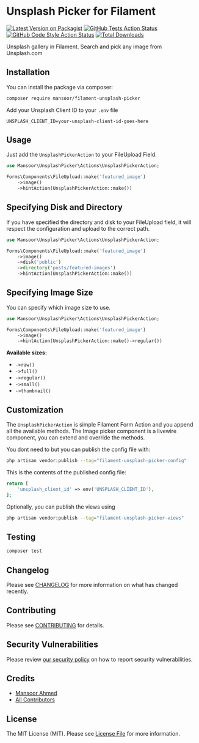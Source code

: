 # Unsplash Picker for Filament

[![Latest Version on Packagist](https://img.shields.io/packagist/v/mansoor/filament-unsplash-picker.svg?style=flat-square)](https://packagist.org/packages/mansoor/filament-unsplash-picker)
[![GitHub Tests Action Status](https://img.shields.io/github/actions/workflow/status/mansoor/filament-unsplash-picker/run-tests.yml?branch=main&label=tests&style=flat-square)](https://github.com/mansoor/filament-unsplash-picker/actions?query=workflow%3Arun-tests+branch%3Amain)
[![GitHub Code Style Action Status](https://img.shields.io/github/actions/workflow/status/mansoor/filament-unsplash-picker/fix-php-code-styling.yml?branch=main&label=code%20style&style=flat-square)](https://github.com/mansoor/filament-unsplash-picker/actions?query=workflow%3A"Fix+PHP+code+styling"+branch%3Amain)
[![Total Downloads](https://img.shields.io/packagist/dt/mansoor/filament-unsplash-picker.svg?style=flat-square)](https://packagist.org/packages/mansoor/filament-unsplash-picker)

Unsplash gallery in Filament. Search and pick any image from Unsplash.com

## Installation

You can install the package via composer:

```bash
composer require mansoor/filament-unsplash-picker
```

Add your Unsplash Client ID to your `.env` file

```env
UNSPLASH_CLIENT_ID=your-unsplash-client-id-goes-here
```

## Usage

Just add the `UnsplashPickerAction` to your FileUpload Field.

```php
use Mansoor\UnsplashPicker\Actions\UnsplashPickerAction;

Forms\Components\FileUpload::make('featured_image')
    ->image()
    ->hintAction(UnsplashPickerAction::make())
```

## Specifying Disk and Directory

If you have specified the directory and disk to your FileUpload field, it will respect the configuration and upload to the correct path.

```php
use Mansoor\UnsplashPicker\Actions\UnsplashPickerAction;

Forms\Components\FileUpload::make('featured_image')
    ->image()
    ->disk('public')
    ->directory('posts/featured-images')
    ->hintAction(UnsplashPickerAction::make())
```

## Specifying Image Size

You can specify which image size to use.

```php
use Mansoor\UnsplashPicker\Actions\UnsplashPickerAction;

Forms\Components\FileUpload::make('featured_image')
    ->image()
    ->hintAction(UnsplashPickerAction::make()->regular())
```

**Available sizes:**

- `->raw()`
- `->full()`
- `->regular()`
- `->small()`
- `->thumbnail()`

## Customization

The `UnsplashPickerAction` is simple Filament Form Action and you append all the available methods. The Image picker component is a livewire component, you can extend and override the methods.

You dont need to but you can publish the config file with:

```bash
php artisan vendor:publish --tag="filament-unsplash-picker-config"
```

This is the contents of the published config file:

```php
return [
    'unsplash_client_id' => env('UNSPLASH_CLIENT_ID'),
];
```

Optionally, you can publish the views using

```bash
php artisan vendor:publish --tag="filament-unsplash-picker-views"
```

## Testing

```bash
composer test
```

## Changelog

Please see [CHANGELOG](CHANGELOG.md) for more information on what has changed recently.

## Contributing

Please see [CONTRIBUTING](.github/CONTRIBUTING.md) for details.

## Security Vulnerabilities

Please review [our security policy](../../security/policy) on how to report security vulnerabilities.

## Credits

- [Mansoor Ahmed](https://github.com/mansoorkhan96)
- [All Contributors](../../contributors)

## License

The MIT License (MIT). Please see [License File](LICENSE.md) for more information.
